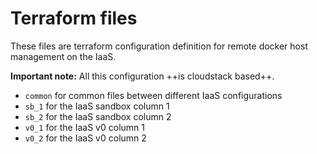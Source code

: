 # Terraform files

These files are terraform configuration definition for remote docker host management on the IaaS.

**Important note:** All this configuration ++is cloudstack based++.

- ```common``` for common files between different IaaS configurations
- ```sb_1``` for the IaaS sandbox column 1
- ```sb_2``` for the IaaS sandbox column 2
- ```v0_1``` for the IaaS v0 column 1
- ```v0_2``` for the IaaS v0 column 2

